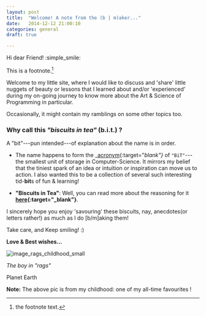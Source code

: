```yaml
---
layout: post
title:  "Welcome! A note from the (b | m)aker..."
date:   2014-12-12 21:00:10
categories: general
draft: true

---
```


Hi dear Friend! :simple_smile:

This is a footnote.[^1]


Welcome to my little site, where I would like to discuss and 'share' little nuggets of beauty or lessons that I learned about and/or 'experienced' during my on-going journey to know more about the Art & Science of Programming in particular.

Occasionally, it might contain my ramblings on some other topics too.

### Why call this _"biscuits in tea"_ (b.i.t.) ?

A "bit"---pun intended---of explanation about the name is in order.

+ The name happens to form the _[acronym][link_acronym_meaning]{:target="_blank"}_ of `"BiT"`---the smallest unit of storage in Computer-Science. It mirrors my belief that the tiniest spark of an idea or intuition or inspiration can move us to action. I also wanted this to be a collection of several such interesting tid-**bit**s of fun & learning!

+ **"Biscuits in Tea"**: Well, you can read more about the reasoning for it **[here]({{site.url}}/about){:target="_blank"}**.

I sincerely hope you enjoy 'savouring' these biscuits, nay, anecdotes(or letters rather!) as much as I do [b/m]aking them!

Take care, and Keep smiling! :)

**Love & Best wishes...**

![image_rags_childhood_small]({{site.url}}/assets/images/boy_in_rags_small.png)

_The boy in "rags"_

Planet Earth

**Note:** The above pic is from my childhood: one of my all-time favourites !


[^1]: the footnote text.

[link_personal_blog]:   http://ragsoverriches.blogspot.in
[link_medium]:  http://medium.com
[link_medium_story_ramanujan]:  http://bit.ly/1DlRi5m
[link_acronym_meaning]: http://www.thefreedictionary.com/acronym
